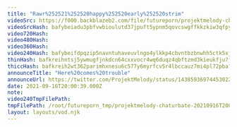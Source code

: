```yaml
---
title: "Rawr%252521%252520happy%252520early%252520strim"
videoSrc: https://f000.backblazeb2.com/file/futureporn/projektmelody-chaturbate-2021-09-16.mp4
videoSrcHash: bafybeiadu3pbfvwbioulutd37jpuft5ypnm5qovcswgffkkzkiw3qfpyoe
video720Hash: 
video480Hash: 
video360Hash: 
video240Hash: bafybeifdpqzip5navntuhaveuvlngo4ylkkp4cbvntbzbnwhh5ctk5xjje?filename=projektmelody-chaturbate-20210916T200039Z-240p.mp4
thinHash: bafkreihntsj5ywmugfjnkdcn64cxxvocr4wq6duqz4qbftzmd3kieukfju?filename=20210916T200039Z_thin.jpg
thiccHash: bafkreih2wt362parimhxnesu6c577y6myrfcv5r4lbccauz7mi4pl72pba?filename=20210916T200039Z_thicc.jpg
announceTitle: "Here%20comes%20trouble"
announceUrl: https://twitter.com/ProjektMelody/status/1438593697445302274
date: 2021-09-16T20:00:39.000Z
note: 
video240TmpFilePath: 
tmpFilePath: /root/futureporn_tmp/projektmelody-chaturbate-20210916T200039Z.mp4
layout: layouts/vod.njk
---
```

